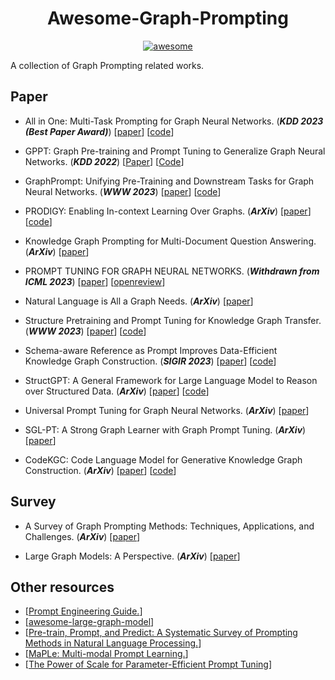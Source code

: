 <h1 align="center"><b>Awesome-Graph-Prompting</b></h1>
<p align="center">
  <a href="https://awesome.re"><img src="https://awesome.re/badge.svg" alt="awesome"></a>
</p>

A collection of Graph Prompting related works.

## Paper
* All in One: Multi-Task Prompting for Graph Neural Networks. (***KDD 2023 (Best Paper Award)***)
[[paper](https://arxiv.org/pdf/2307.01504.pdf)] 
[[code](https://github.com/sheldonresearch/ProG)]

* GPPT: Graph Pre-training and Prompt Tuning to Generalize Graph Neural Networks. (***KDD 2022***)
[[Paper](https://dl.acm.org/doi/10.1145/3534678.3539249)]
[[Code](https://github.com/MingChen-Sun/GPPT)]

* GraphPrompt: Unifying Pre-Training and Downstream Tasks for Graph Neural Networks. (***WWW 2023***)
[[paper](https://dl.acm.org/doi/pdf/10.1145/3543507.3583386)]
[[code](https://github.com/Starlien95/GraphPrompt)]

* PRODIGY: Enabling In-context Learning Over Graphs. (***ArXiv***)
[[paper](https://arxiv.org/pdf/2305.12600.pdf)]
[[code](https://github.com/snap-stanford/prodigy)]

* Knowledge Graph Prompting for Multi-Document Question Answering. (***ArXiv***)
[[paper](https://arxiv.org/pdf/2308.11730.pdf)]

* PROMPT TUNING FOR GRAPH NEURAL NETWORKS. (***Withdrawn from ICML 2023***)
[[paper](https://openreview.net/pdf?id=SZojABvWnkx)]
[[openreview](https://openreview.net/forum?id=SZojABvWnkx)]

* Natural Language is All a Graph Needs. (***ArXiv***)
[[paper](https://arxiv.org/pdf/2308.07134.pdf)]

* Structure Pretraining and Prompt Tuning for Knowledge Graph Transfer. (***WWW 2023***)
[[paper](https://dl.acm.org/doi/pdf/10.1145/3543507.3583301)]
[[code](https://github.com/zjukg/KGTransformer)]

* Schema-aware Reference as Prompt Improves Data-Efficient Knowledge Graph Construction. (***SIGIR 2023***)
[[paper](https://arxiv.org/abs/2210.10709)]
[[code](https://github.com/zjunlp/RAP)]

<!--* Deep Graph Reprogramming. (***CVPR 2023***)
[[paper](https://arxiv.org/pdf/2304.14593.pdf)]-->

* StructGPT: A General Framework for Large Language Model to Reason over Structured Data. (***ArXiv***)
[[paper](https://arxiv.org/abs/2305.09645)]
[[code](https://github.com/RUCAIBox/StructGPT)]

* Universal Prompt Tuning for Graph Neural Networks. (***ArXiv***)
[[paper](https://arxiv.org/pdf/2209.15240.pdf)]

* SGL-PT: A Strong Graph Learner with Graph Prompt Tuning. (***ArXiv***)
[[paper](https://arxiv.org/pdf/2302.12449.pdf)]

* CodeKGC: Code Language Model for Generative Knowledge Graph Construction. (***ArXiv***)
[[paper](https://arxiv.org/abs/2304.09048)]
[[code](https://github.com/zjunlp/DeepKE/tree/main/example/llm/CodeKGC)]

## Survey

* A Survey of Graph Prompting Methods: Techniques, Applications, and Challenges. (***ArXiv***)
[[paper](https://arxiv.org/pdf/2303.07275.pdf)]

* Large Graph Models: A Perspective. (***ArXiv***)
[[paper](https://arxiv.org/pdf/2308.14522.pdf)]

## Other resources

* [[Prompt Engineering Guide.](https://www.promptingguide.ai)]
* [[awesome-large-graph-model](https://github.com/THUMNLab/awesome-large-graph-model)]
* [[Pre-train, Prompt, and Predict: A Systematic Survey of Prompting Methods in Natural Language Processing.](https://dl.acm.org/doi/pdf/10.1145/3560815?trk=public_post_comment-text)]
* [[MaPLe: Multi-modal Prompt Learning.](https://openaccess.thecvf.com/content/CVPR2023/papers/Khattak_MaPLe_Multi-Modal_Prompt_Learning_CVPR_2023_paper.pdf)]
* [[The Power of Scale for Parameter-Efficient Prompt Tuning](https://arxiv.org/pdf/2104.08691.pdf)]
